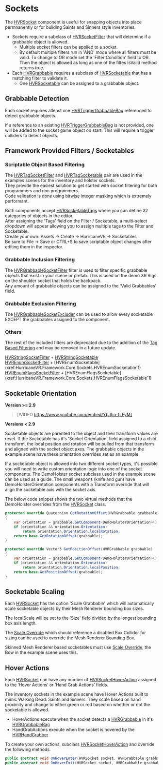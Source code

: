 # Sockets

The [HVRSocket](xref:HurricaneVR.Framework.Core.Grabbers.HVRSocket) component is useful for snapping objects into place permnanently or for building Saints and Sinners style inventories.

- Sockets require a subclass of [HVRSocketFilter](xref:HurricaneVR.Framework.Core.Sockets.HVRSocketFilter) that will determine if a grabbable object is allowed.
  - Multiple socket filters can be applied to a socket. 
  - By default multiple filters run in 'AND' mode where all filters must be valid. To change to OR mode set the 'Filter Condition' field to OR. Then the object is allowed as long as one of the filtes IsValid method returns true.
- Each [HVRGrabbable](xref:HurricaneVR.Framework.Core.HVRGrabbable) requires a subclass of [HVRSocketable](xref:HurricaneVR.Framework.Core.Sockets.HVRSocketable) that has a matching filter to validate it.
  - One [HVRSocketable](xref:HurricaneVR.Framework.Core.Sockets.HVRSocketable) can be assigned to a grabbable object.

## Grabbable Detection

Each socket requires atleast one [HVRTriggerGrabbableBag](xref:HurricaneVR.Framework.Core.Bags.HVRTriggerGrabbableBag) referenced to detect grabbable objects. 

If a reference to an existing [HVRTriggerGrabbableBag](xref:HurricaneVR.Framework.Core.Bags.HVRTriggerGrabbableBag) is not provided, one will be added to the socket game object on start. This will require a trigger colliders to detect objects.

## Framework Provided Filters / Socketables

### Scriptable Object Based Filtering

The [HVRTagSocketFilter](xref:HurricaneVR.Framework.Core.Sockets.HVRTagSocketFilter) and [HVRTagSocketable](xref:HurricaneVR.Framework.Core.Sockets.HVRTagSocketable) pair are used in the examples scenes for the inventory and holster sockets.\
They provide the easiest solution to get started with socket filtering for both programmers and non programmers.\
Code validation is done using bitwise integer masking which is extremely performant.

Both components accept [HVRSocketableTags](xref:HurricaneVR.Framework.Core.Sockets.HVRSocketableTags) where you can define 32 categories of objects in the editor.\
After assigning the 'Tags' field on the Filter / Socketable, a multi-select dropdown will appear allowing you to assign multiple tags to the Filter and Socketable.\
Create your own: Assets -> Create -> HurricaneVR -> Socketables\
Be sure to File -> Save or CTRL+S to save scriptable object changes after editing them in the inspector.

### Grabbable Inclusion Filtering

The [HVRGrabbableSocketFilter](xref:HurricaneVR.Framework.Core.Sockets.HVRGrabbableSocketFilter) filter is used to filter specific grabbable objects that exist in your scene or prefab. This is used on the demo XR Rigs on the shoulder socket that holds the backpack.\
Any amount of grabbable objects can be assigned to the 'Valid Grabbables' field.

### Grabbable Exclusion Filtering

The [HVRGrabbableSocketExcluder](xref:HurricaneVR.Framework.Core.Sockets.HVRGrabbableSocketExcluder) can be used to allow every socketable EXCEPT the grabbables assigned to the component.

### Others

The rest of the included filters are deprecated due to the addition of the [Tag Based Filtering](#scriptable-object-based-filtering) and may be removed in a future update.

[HVRStringSocketFilter](xref:HurricaneVR.Framework.Core.Sockets.HVRStringSocketFilter) + [HVRStringSocketable](xref:HurricaneVR.Framework.Core.Sockets.HVRStringSocketable)\
[HVREnumSocketFilter](xref:HurricaneVR.Framework.Core.Sockets.HVREnumSocketFilter`1) + [HVREnumSocketable](xref:HurricaneVR.Framework.Core.Sockets.HVREnumSocketable`1)\
[HVREnumFlagsSocketFilter](xref:HurricaneVR.Framework.Core.Sockets.HVREnumFlagsSocketFilter`1) + [HVREnumFlagsSocketable](xref:HurricaneVR.Framework.Core.Sockets.HVREnumFlagsSocketable`1)

## Socketable Orientation

**Version >= 2.9**

> [!VIDEO https://www.youtube.com/embed/YbJho-fLFyM]

**Versions < 2.9**

Socketable objects are parented to the object and their transform values are reset. If the Socketable has it's 'Socket Orientation' field assigned to a child transform, the local position and rotation will be pulled from that transform and aligned with the socket object axes. The grabbable objects in the example scene have these orientation overrides set as an example.

If a socketable object is allowed into two different socket types, it's possible you will need to write custom orientation logic into one of the socket components. The DemoHolster socket subclass used in the example scene can be used as a guide. The small weapons (knife and gun) have DemoHolsterOrientation components with a Transform override that will align the socketable axis with the socket axis.

The below code snippet shows the two virtual methods that the DemoHolster overrides from the [HVRSocket](xref:HurricaneVR.Framework.Core.Grabbers.HVRSocket) class.

```csharp
protected override Quaternion GetRotationOffset(HVRGrabbable grabbable)
{
    var orientation = grabbable.GetComponent<DemoHolsterOrientation>();
    if (orientation && orientation.Orientation)
        return orientation.Orientation.localRotation;
    return base.GetRotationOffset(grabbable);
}

protected override Vector3 GetPositionOffset(HVRGrabbable grabbable)
{
    var orientation = grabbable.GetComponent<DemoHolsterOrientation>();
    if (orientation && orientation.Orientation)
        return orientation.Orientation.localPosition;
    return base.GetPositionOffset(grabbable);
}
```

## Socketable Scaling

Each [HVRSocket](xref:HurricaneVR.Framework.Core.Grabbers.HVRSocket) has the option 'Scale Grabbable' which will automatically scale socketable objects by their Mesh Renderer bounding box sizes.

The localScale will be set to the 'Size' field divided by the longest bounding box axis length.

The [Scale Override](xref:HurricaneVR.Framework.Core.Sockets.HVRSocketable.ScaleOverride) which should reference a disabled Box Collider for sizing can be used to override the Mesh Renderer Bounding Box.

Skinned Mesh Renderer based socketables must use [Scale Override](xref:HurricaneVR.Framework.Core.Sockets.HVRSocketable.ScaleOverride), the Bow in the example scene uses this.

## Hover Actions

Each [HVRSocket](xref:HurricaneVR.Framework.Core.Grabbers.HVRSocket) can have any number of [HVRSocketHoverAction](xref:HurricaneVR.Framework.Core.Sockets.HVRSocketHoverAction) assigned to the ‘Hover Actions’ or ‘Hand Grab Actions’ fields.

The inventory sockets in the example scene have Hover Actions built to mimic Walking Dead: Saints and Sinners. They scale based on hand proximity and change to either green or red based on whether or not the socketable is allowed.

- HoverActions execute when the socket detects a [HVRGrabbable](xref:HurricaneVR.Framework.Core.HVRGrabbable) in it's [HVRGrabbableBag](xref:HurricaneVR.Framework.Core.Bags.HVRGrabbableBag)
- HandGrabActions execute when the socket is hovered by the [HVRHandGrabber](xref:HurricaneVR.Framework.Core.Grabbers.HVRHandGrabber) .

To create your own actions, subclass [HVRSocketHoverAction](xref:HurricaneVR.Framework.Core.Sockets.HVRSocketHoverAction) and override the following methods.

```csharp
public abstract void OnHoverEnter(HVRSocket socket, HVRGrabbable grabbable, bool isValid);
public abstract void OnHoverExit(HVRSocket socket, HVRGrabbable grabbable, bool isValid);
```
